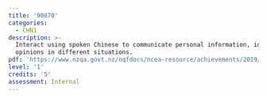 ```yaml
---
title: '90870'
categories:
  - CHN1
description: >-
  Interact using spoken Chinese to communicate personal information, ideas and
  opinions in different situations.
pdf: 'https://www.nzqa.govt.nz/nqfdocs/ncea-resource/achievements/2019/as90870.pdf'
level: '1'
credits: '5'
assessment: Internal
---
```


